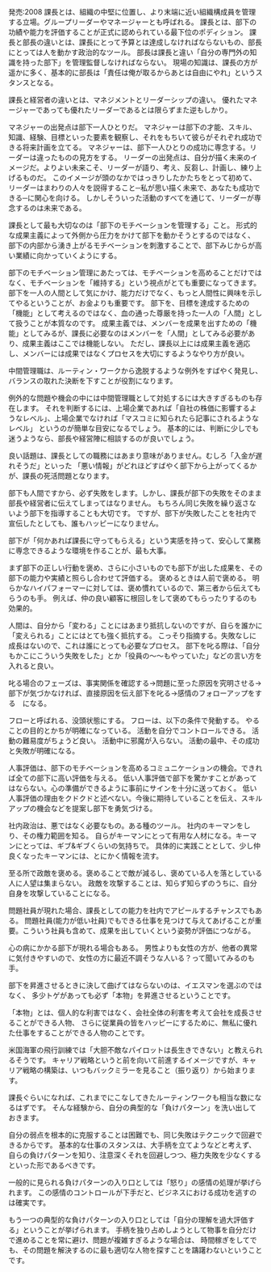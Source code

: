 発売:2008
課長とは、組織の中堅に位置し、より末端に近い組織構成員を管理する立場。グループリーダーやマネージャーとも呼ばれる。
課長とは、部下の功績や能力を評価することが正式に認められている最下位のポディション。
課長と部長の違いとは、課長にとって予算とは達成しなければならないもの、部長にとっては人を動かす政治的なツール。
部長は課長と違い「自分の専門外の知識を持った部下」を管理監督しなければならない。
現場の知識は、課長の方が遥かに多く、基本的に部長は「責任は俺が取るからあとは自由にやれ」というスタンスとなる。
 
課長と経営者の違いとは、マネジメントとリーダーシップの違い。
優れたマネージャーであっても優れたリーダーであるとは限らずまた逆もしかり。

マネジャーの出発点は部下一人ひとりだ。
マネジャーは部下の才能、スキル、知識、経験、目標といった要素を観察し、それをもちいて彼らがそれぞれ成功できる将来計画を立てる。
マネジャーは、部下一人ひとりの成功に専念する。リーダーは違ったものの見方をする。
リーダーの出発点は、自分が描く未来のイメージだ。よりよい未来こそ、リーダーが語り、考え、反芻し、計画し、練り上げるものだ。
このイメージが頭のなかではっきりしたかたちをとって初めて、リーダーはまわりの人々を説得すること─私が思い描く未来で、あなたも成功できる─に関心を向ける。
しかしそういった活動のすべてを通じて、リーダーが専念するのは未来である。
 
課長として最も大切なのは「部下のモチベーションを管理する」こと。
形式的な成果主義によって外側から圧力をかけて部下を動かそうとするのではなく、
部下の内部から湧き上がるモチベーションを刺激することで、部下みじからが高い業績に向かっていくようにする。
 
部下のモチベーション管理にあたっては、モチベーションを高めることだけではなく、モチベーションを「維持する」という視点がとても重要になってきます。
部下を一人の人間として気にかけ、能力だけでなく、もっと人間性に興味を示してやるということが、お金よりも重要です。
部下を、目標を達成するための「機能」として考えるのではなく、血の通った尊厳を持った一人の「人間」として扱うことが本質なのです。
成果主義では、メンバーを成果を出すための「機能」としてみるが、課長に必要なのはメンバーを「人間」としてみる必要があり、成果主義はここでは機能しない。
ただし、課長以上には成果主義を適応し、メンバーには成果ではなくプロセスを大切にするようなやり方が良い。
 
中間管理職は、ルーティン・ワークから逸脱するような例外をすばやく発見し、バランスの取れた決断を下すことが役割になります。

例外的な問題や機会の中には中間管理職として対処するには大きすぎるものも存在します。
それを判断するには、上場企業であれば「自社の株価に影響するようなレベル」、上場企業でなければ「マスコミに知られたら記事にされるようなレベル」
というのが簡単な目安になるでしょう。
基本的には、判断に少しでも迷うようなら、部長や経営陣に相談するのが良いでしょう。
 
良い話題は、課長としての職務にはあまり意味がありません。むしろ「入金が遅れそうだ」といった
「悪い情報」がどれほどすばやく部下から上がってくるかが、課長の死活問題となります。

部下も人間ですから、必ず失敗をします。しかし、課長が部下の失敗をそのまま部長や経営者に伝えてしまってはなりません。
もちろん同じ失敗を繰り返さないよう部下を指導することも大切です。
ですが、部下が失敗したことを社内で宣伝したとしても、誰もハッピーになりません。

部下が「何かあれば課長に守ってもらえる」という実感を持って、安心して業務に専念できるような環境を作ることが、最も大事。
 
まず部下の正しい行動を褒め、さらに小さいものでも部下が出した成果を、その部下の能力や実績と照らし合わせて評価する。
褒めるときは人前で褒める。
明らかなハイパフォーマーに対しては、褒め慣れているので、第三者から伝えてもらうのも手。
例えば、仲の良い顧客に根回しをして褒めてもらったりするのも効果的。
 
人間は、自分から「変わる」ことにはあまり抵抗しないのですが、自らを誰かに「変えられる」ことにはとても強く抵抗する。
こっそり指摘する。失敗なしに成長はないので、これは誰にとっても必要なプロセス。
部下を叱る際は、「自分もかこにこういう失敗をした」とか「役員の〜〜もやっていた」などの言い方を入れると良い。

叱る場合のフェーズは、事実関係を確認する→問題に至った原因を究明させる→部下が気づかなければ、直接原因を伝え部下を叱る→感情のフォローアップをする　になる。
 
フローと呼ばれる、没頭状態にする。
フローは、以下の条件で発動する。
やることの目的とかちが明確になっている。
活動を自分でコントロールできる。
活動の難易度がちょうど良い。
活動中に邪魔が入らない。
活動の最中、その成功と失敗が明確になる。
 
人事評価は、部下のモチベーションを高めるコミュニケーションの機会。できれば全ての部下に高い評価を与える。
低い人事評価で部下を驚かすことがあってはならない。心の準備ができるように事前にサインを十分に送っておく。
低い人事評価の理由をクドクドと述べない。今後に期待していることを伝え、スキルアップの機会などを提案し部下を勇気づける。
 
社内政治は、悪ではなく必要なもの。ある種のツール。
社内のキーマンをしり、その権力範囲を知る。
自らがキーマンにとって有用な人材になる。キーマンにとっては、ギブ&ギブくらいの気持ちで。
具体的に実践こととして、少し仲良くなったキーマンには、とにかく情報を流す。
 
至る所で政敵を褒める。褒めることで敵が減るし、褒めている人を落としている人に人望は集まらない。
政敵を攻撃することは、知らず知らずのうちに、自分自身を攻撃していることになる。
 
問題社員が現れた場合、課長としての能力を社内でアピールするチャンスでもある。
問題社員(能力が低い社員)でもできる仕事を見つけて与えてあげることが重要。こういう社員も含めて、成果を出していくという姿勢が評価につながる。
 
心の病にかかる部下が現れる場合もある。
男性よりも女性の方が、他者の異常に気付きやすいので、女性の方に最近不調そうな人いる？って聞いてみるのも手。
 
部下を昇進させるときに決して曲げてはならないのは、イエスマンを選ぶのではなく、
多少トゲがあっても必ず「本物」を昇進させるということです。

「本物」とは、個人的な利害ではなく、会社全体の利害を考えて会社を成長させることができる人物、
さらに従業員の皆をハッピーにするために、無私に優れた仕事をすることができる人物のことです。
 
米国海軍の飛行訓練では「大胆不敵なパイロットは長生きできない」と教えられるそうです。
キャリア戦略というと前を向いて前進するイメージですが、キャリア戦略の構築は、いつもバックミラーを見ること（振り返り）から始まります。

課長ぐらいになれば、これまでにこなしてきたルーティンワークも相当な数になるはずです。
そんな経験から、自分の典型的な「負けパターン」を洗い出しておきます。

自分の弱点を根本的に克服することは困難でも、同じ失敗はテクニックで回避できるからです。
基本的な仕事のスタンスは、大手柄を立てようなどと考えず、自らの負けパターンを知り、注意深くそれを回避しつつ、極力失敗を少なくするといった形であるべきです。
 
一般的に見られる負けパターンの入り口としては「怒り」の感情の処理が挙げられます。
この感情のコントロールが下手だと、ビジネスにおける成功を逃すのは確実です。

もう一つの典型的な負けパターンの入り口としては「自分の理解を過大評価する」ということが挙げられます。
手柄を独り占めしようとして物事を自分だけで進めることを常に避け、問題が複雑すぎるような場合は、
時間稼ぎをしてでも、その問題を解決するのに最も適切な人物を探すことを躊躇わないということです。
